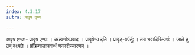 ```yaml
---
index: 4.3.17
sutra: प्रावृष एण्यः

---
```

_प्रावृष एण्यः_ - प्रावृष एण्यः । ऋत्वणोऽपवादः । प्रावृषेण्य इति । प्रावृट्-वर्पर्तुः । तत्र भवादिरित्यर्थः । जाते तु ठब् वक्ष्यते । प्रक्रियालाघवार्थं णकारोच्चारणम् । 
